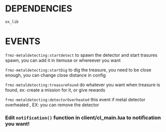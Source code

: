 # DEPENDENCIES
```ox_lib```
# EVENTS

```frmz-metaldetecting:startdetect``` to spawn the detector and start trasures spawn, you can add it in itemuse or whereever you want

```frmz-metaldetecting:startDig``` to dig the treasure, you need to be close enough, you can change close distance in config

```frmz-metaldetecting:treasureFound``` do whatever you want when treasure is found, ex: create a mission for it, or give rewards

```frmz-metaldetecting:detectorOverheated``` this event if metal detector overheated , EX: you can remove the detector

### Edit ```notification()``` function in client/cl_main.lua to notification you want!

